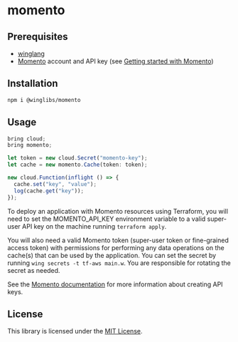 # momento

## Prerequisites

* [winglang](https://winglang.io)
* [Momento](https://www.gomomento.com/) account and API key (see [Getting started with Momento](https://docs.momentohq.com/cache/getting-started))

## Installation

```sh
npm i @winglibs/momento
```

## Usage

```js
bring cloud;
bring momento;

let token = new cloud.Secret("momento-key");
let cache = new momento.Cache(token: token);

new cloud.Function(inflight () => {
  cache.set("key", "value");
  log(cache.get("key"));
});
```

To deploy an application with Momento resources using Terraform, you will need to set the MOMENTO_API_KEY environment variable to a valid super-user API key on the machine running `terraform apply`.

You will also need a valid Momento token (super-user token or fine-grained access token) with permissions for performing any data operations on the cache(s) that can be used by the application.
You can set the secret by running `wing secrets -t tf-aws main.w`.
You are responsible for rotating the secret as needed.

See the [Momento documentation](https://docs.momentohq.com/cache/develop/authentication/api-keys) for more information about creating API keys.

## License

This library is licensed under the [MIT License](./LICENSE).
